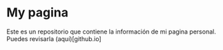 # My pagina

Este es un repositorio que contiene la información de mi pagina personal. Puedes revisarla (aquí)[github.io]